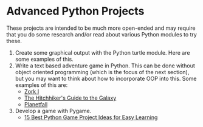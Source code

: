 # Advanced Python Projects

These projects are intended to be much more open-ended and may require that you do some research and/or read about various Python modules to try these.

1. Create some graphical output with the Python turtle module. Here are some examples of this.
2. Write a text based adventure game in Python. This can be done without object oriented programming (which is the focus of the next section), but you may want to think about how to incorporate OOP into this. Some examples of this are:
   * [Zork I](https://textadventures.co.uk/games/view/5zyoqrsugeopel3ffhz_vq/zork)
   * [The Hitchhiker's Guide to the Galaxy](https://www.myabandonware.com/game/the-hitchhiker-s-guide-to-the-galaxy-42/play-42)
   * [Planetfall](https://www.retrogames.cz/play_1552-DOS.php?language=EN)
3. Develop a game with Pygame.
   * [15 Best Python Game Project Ideas for Easy Learning](https://www.sourcecodester.com/blog/14862/15-best-python-game-project-ideas-easy-learning.html)

